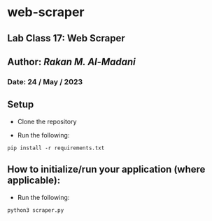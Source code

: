 # web-scraper

## Lab Class 17: **Web Scraper**

## Author: ***Rakan M. Al-Madani***

### Date: **24 / May / 2023**

## Setup
- Clone the repository

- Run the following:

```
pip install -r requirements.txt
```

## How to initialize/run your application (where applicable):
- Run the following:

```
python3 scraper.py
```